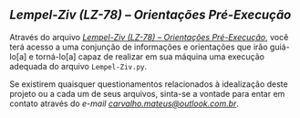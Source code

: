 ## *Lempel-Ziv (LZ-78) – Orientações Pré-Execução*

Através do arquivo *[Lempel-Ziv (LZ-78) – Orientações Pré-Execução](https://drive.google.com/file/d/1ye8FkDsTQygyHfxFu9PhOqmWwQh6mIOy/view?usp=sharing)*, você terá acesso a uma conjunção de informações e orientações que irão guiá-lo[a] e torná-lo[a] capaz de realizar em sua máquina uma execução adequada do arquivo `Lempel-Ziv.py`.

Se existirem quaisquer questionamentos relacionados à idealização deste projeto ou a cada um de seus arquivos, sinta-se a vontade para entar em contato através do *e-mail carvalho.mateus@outlook.com.br*.
